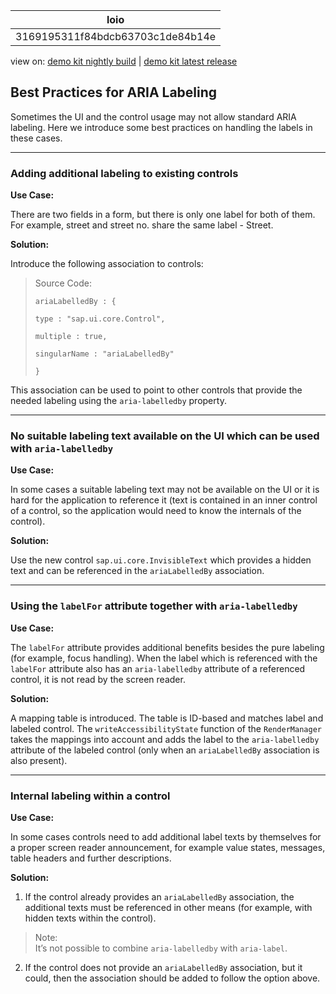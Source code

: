 <!-- loio3169195311f84bdcb63703c1de84b14e -->

| loio |
| -----|
| 3169195311f84bdcb63703c1de84b14e |

<div id="loio">

view on: [demo kit nightly build](https://openui5nightly.hana.ondemand.com/#/topic/3169195311f84bdcb63703c1de84b14e) | [demo kit latest release](https://openui5.hana.ondemand.com/#/topic/3169195311f84bdcb63703c1de84b14e)</div>

## Best Practices for ARIA Labeling

Sometimes the UI and the control usage may not allow standard ARIA labeling. Here we introduce some best practices on handling the labels in these cases.

***

### **Adding additional labeling to existing controls**

**Use Case:**

There are two fields in a form, but there is only one label for both of them. For example, street and street no. share the same label - Street.

**Solution:**

Introduce the following association to controls:

> Source Code:  
> ```
> ariaLabelledBy : {
> 
> type : "sap.ui.core.Control",
> 
> multiple : true,
> 
> singularName : "ariaLabelledBy"
> 
> }
> 
> ```

This association can be used to point to other controls that provide the needed labeling using the `aria-labelledby` property.

***

### **No suitable labeling text available on the UI which can be used with `aria-labelledby`**

**Use Case:**

In some cases a suitable labeling text may not be available on the UI or it is hard for the application to reference it \(text is contained in an inner control of a control, so the application would need to know the internals of the control\).

**Solution:**

Use the new control `sap.ui.core.InvisibleText` which provides a hidden text and can be referenced in the `ariaLabelledBy` association.

***

### **Using the `labelFor` attribute together with `aria-labelledby`**

**Use Case:**

The `labelFor` attribute provides additional benefits besides the pure labeling \(for example, focus handling\). When the label which is referenced with the `labelFor` attribute also has an `aria-labelledby` attribute of a referenced control, it is not read by the screen reader.

**Solution:**

A mapping table is introduced. The table is ID-based and matches label and labeled control. The `writeAccessibilityState` function of the `RenderManager` takes the mappings into account and adds the label to the `aria-labelledby` attribute of the labeled control \(only when an `ariaLabelledBy` association is also present\).

***

### **Internal labeling within a control**

**Use Case:**

In some cases controls need to add additional label texts by themselves for a proper screen reader announcement, for example value states, messages, table headers and further descriptions.

**Solution:**

1.  If the control already provides an `ariaLabelledBy` association, the additional texts must be referenced in other means \(for example, with hidden texts within the control\).

> Note:  
> It’s not possible to combine `aria-labelledby` with `aria-label`.

2.  If the control does not provide an `ariaLabelledBy` association, but it could, then the association should be added to follow the option above.


